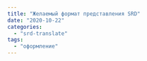 ```yaml
---
title: "Желаемый формат представления SRD"
date: "2020-10-22"
categories: 
  - "srd-translate"
tags: 
  - "оформление"
---
```



